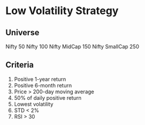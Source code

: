# Low Volatility Strategy

## Universe

Nifty 50 
Nifty 100
Nifty MidCap 150
Nifty SmallCap 250

## Criteria
1. Positive 1-year return
2. Positive 6-month return
3. Price > 200-day moving average
4. 50% of daily positive return
5. Lowest volatility
6. STD < 2%
7. RSI > 30
